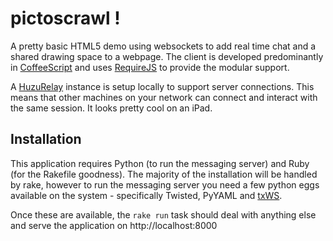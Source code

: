 pictoscrawl !
==================

A pretty basic HTML5 demo using websockets to add real time chat and a shared drawing space to a webpage. The client
is developed predominantly in [CoffeeScript](https://github.com/jashkenas/coffee-script/) and uses [RequireJS](https://github.com/jrburke/requirejs/) to provide the modular support.

A [HuzuRelay](http://www.huzutech.com/products/huzurelay) instance is setup locally to support server connections. This means
that other machines on your network can connect and interact with the same session. It looks pretty cool on an iPad.

Installation
------------

This application requires Python (to run the messaging server) and Ruby (for the Rakefile goodness). The majority of 
the installation will be handled by rake, however to run the messaging server you need a few python eggs available 
on the system - specifically Twisted, PyYAML and [txWS](https://github.com/MostAwesomeDude/txWS/).

Once these are available, the `rake run` task should deal with anything else and serve the application on
http://localhost:8000


